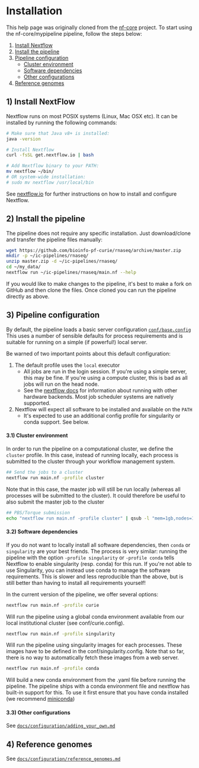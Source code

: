 # Installation

This help page was originally cloned from the [nf-core](https://nf-co.re/) project.
To start using the nf-core/mypipeline pipeline, follow the steps below:

1. [Install Nextflow](#1-install-nextflow)
2. [Install the pipeline](#2-install-the-pipeline)
3. [Pipeline configuration](#3-pipeline-configuration)
    * [Cluster environment](#31-cluster-environment)
    * [Software dependencies](#32-software-dependencies)
    * [Other configurations](#33-other-configurations)
4. [Reference genomes](#4-reference-genomes)

## 1) Install NextFlow
Nextflow runs on most POSIX systems (Linux, Mac OSX etc). It can be installed by running the following commands:

```bash
# Make sure that Java v8+ is installed:
java -version

# Install Nextflow
curl -fsSL get.nextflow.io | bash

# Add Nextflow binary to your PATH:
mv nextflow ~/bin/
# OR system-wide installation:
# sudo mv nextflow /usr/local/bin
```

See [nextflow.io](https://www.nextflow.io/) for further instructions on how to install and configure Nextflow.

## 2) Install the pipeline

The pipeline does not require any specific installation. Just download/clone and transfer the pipeline files manually:

```bash
wget https://github.com/bioinfo-pf-curie/rnaseq/archive/master.zip
mkdir -p ~/ic-pipelines/rnaseq/
unzip master.zip -d ~/ic-pipelines/rnaseq/
cd ~/my_data/
nextflow run ~/ic-pipelines/rnaseq/main.nf --help
```

If you would like to make changes to the pipeline, it's best to make a fork on GitHub and then clone the files. Once cloned you can run the pipeline directly as above.


## 3) Pipeline configuration
By default, the pipeline loads a basic server configuration [`conf/base.config`](../conf/base.config)
This uses a number of sensible defaults for process requirements and is suitable for running on a simple (if powerful!) local server.

Be warned of two important points about this default configuration:

1. The default profile uses the `local` executor
    * All jobs are run in the login session. If you're using a simple server, this may be fine. If you're using a compute cluster, this is bad as all jobs will run on the head node.
    * See the [nextflow docs](https://www.nextflow.io/docs/latest/executor.html) for information about running with other hardware backends. Most job scheduler systems are natively supported.
2. Nextflow will expect all software to be installed and available on the `PATH`
    * It's expected to use an additional config profile for singularity or conda support. See below.

#### 3.1) Cluster environment

In order to run the pipeline on a computational cluster, we define the `cluster` profile.
In this case, instead of running locally, each process is submitted to the cluster through your workflow management system.

```bash
## Send the jobs to a cluster
nextflow run main.nf -profile cluster
```

Note that in this case, the master job will still be run locally (whereas all processes will be submitted to the cluster).
It could therefore be useful to also submit the master job to the cluster

```bash
## PBS/Torque submission
echo "nextflow run main.nf -profile cluster" | qsub -l "mem=1gb,nodes=1:ppn=1"
```

#### 3.2) Software dependencies

If you do not want to locally install all software dependencies, then `conda` or `singularity` are your best friends.
The process is very similar: running the pipeline with the option `-profile singularity` or `-profile conda` tells Nextflow to enable singularity (resp. conda) for this run. 
If you're not able to use Singularity, you can instead use conda to manage the software requirements.
This is slower and less reproducible than the above, but is still better than having to install all requirements yourself!

In the current version of the pipeline, we offer several options:

```bash
nextflow run main.nf -profile curie
```

Will run the pipeline using a global conda environment available from our local institutional cluster (see conf/curie.config).

```bash
nextflow run main.nf -profile singularity
```

Will run the pipeline using singularity images for each processes. These images have to be defined in the conf/singularity.config.
Note that so far, there is no way to automatically fetch these images from a web server.


```bash
nextflow run main.nf -profile conda
```

Will build a new conda environment from the .yaml file before running the pipeline.
The pipeline ships with a conda environment file and nextflow has built-in support for this.
To use it first ensure that you have conda installed (we recommend [miniconda](https://conda.io/miniconda.html))

#### 3.3) Other configurations

See [`docs/configuration/adding_your_own.md`](configuration/adding_your_own.md)

## 4) Reference genomes

See [`docs/configuration/reference_genomes.md`](configuration/reference_genomes.md)
